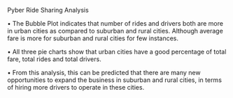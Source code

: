 Pyber Ride Sharing Analysis

• The Bubble Plot indicates that number of rides and drivers both are more in urban cities as compared to suburban and rural cities. Although average fare is more for suburban and rural cities for few instances.

• All three pie charts show that urban cities have a good percentage of total fare, total rides and total drivers.

• From this analysis, this can be predicted that there are many new opportunities to expand the business in suburban and rural cities, in terms of hiring more drivers to operate in these cities.
